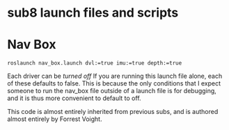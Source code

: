 sub8 launch files and scripts
=============================


# Nav Box

    roslaunch nav_box.launch dvl:=true imu:=true depth:=true

Each driver can be *turned off* If you are running this launch file alone, each of these defaults to false. This is because the only conditions that I expect someone to run the nav\_box file outside of a launch file is for debugging, and it is thus more convenient to default to off.

This code is almost entirely inherited from previous subs, and is authored almost entirely by Forrest Voight.
